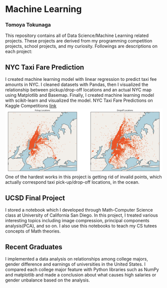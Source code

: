 # Machine Learning
### Tomoya Tokunaga
This repository contains all of Data Science/Machine Learning related projects. These projects are derived from my programming competition projects, school projects, and my curiosity. Followings are descriptions on each project:

## NYC Taxi Fare Prediction
I created machine learning model with linear regression to predict taxi fee amounts in NYC. I cleaned datasets with Pandas, then I visualized the relationship between pickup/drop-off locations and an actual NYC map using Matplotlib and Basemap. Finally, I created machine learning model with scikit-learn and visualized the model. NYC Taxi Fare Predictions on Kaggle Competitions [link](https://www.kaggle.com/c/new-york-city-taxi-fare-prediction)
<img src="https://github.com/ttokunag/machine_learning/blob/master/NYU_taxi_fare_predictions/map_sample.png" width="1000">
One of the hardest works in this project is getting rid of invalid points, which actually correspond taxi pick-up/drop-off locations, in the ocean.

## UCSD Final Project
I stored a notebook which I developed through Math-Computer Science class at University of California San Diego. In this project, I treated various interesting topics including image compression, principal components analysis(PCA), and so on. I also use this notebooks to teach my CS tutees concepts of Math theories.

## Recent Graduates
I implemented a data analysis on relationships among college majors, gender difference and earnings of universities in the United States. I compared each college major feature with Python libraries such as NumPy and matplotlib and made a conclusion about what causes high salaries or gender unbalance based on the analysis. 

